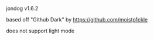 jondog v1.6.2

based off "Github Dark" by https://github.com/moistp1ckle

does not support light mode
